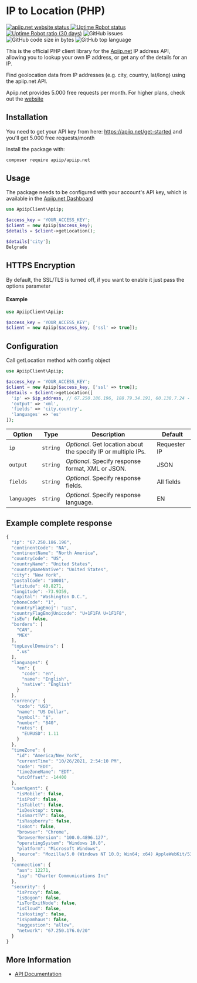 # IP to Location (PHP)

<p>
<a href="https://apiip.net"><img alt="apiip.net website status" src="https://img.shields.io/website?down_color=red&down_message=offline&label=apiip.net%20website&up_color=success&up_message=online&url=https%3A%2F%2Fapiip.net%2F"> </a>
<a href="https://status.apiip.net/"><img alt="Uptime Robot status" src="https://img.shields.io/uptimerobot/status/m789879229-16fa66289487470e7544d58a?label=API%20status"></a>
<a href="https://status.apiip.net/"><img alt="Uptime Robot ratio (30 days)" src="https://img.shields.io/uptimerobot/ratio/m789879229-16fa66289487470e7544d58a?label=API%20uptime%20%2830%20days%29"></a>
<img alt="GitHub issues" src="https://img.shields.io/github/issues-raw/Apiipnet/php-apiip.net">
<img alt="GitHub code size in bytes" src="https://img.shields.io/github/languages/code-size/Apiipnet/php-apiip.net">
<img alt="GitHub top language" src="https://img.shields.io/github/languages/top/apiipnet/php-apiip.net">
</p>

This is the official PHP client library for the [Apiip.net](https://apiip.net) IP address API, allowing you to lookup your own IP address, or get any of the details for an IP.

Find geolocation data from IP addresses (e.g. city, country, lat/long) using the apiip.net API.

Apiip.net provides 5.000 free requests per month. For higher plans, check out the [website](https://apiip.net)

## Installation

You need to get your API key from here: https://apiip.net/get-started and you'll get 5.000 free requests/month

Install the package with:

```sh
composer require apiip/apiip.net
```

## Usage

The package needs to be configured with your account's API key, which is available in the [Apiip.net Dashboard](https://apiip.net/user/dashboard)

```php
use ApiipClient\Apiip;

$access_key = 'YOUR_ACCESS_KEY';
$client = new Apiip($access_key);
$details = $client->getLocation();

$details['city'];
Belgrade
```

## HTTPS Encryption

By default, the SSL/TLS is turned off, if you want to enable it just pass the options parameter

#### Example

```php
use ApiipClient\Apiip;

$access_key = 'YOUR_ACCESS_KEY';
$client = new Apiip($access_key, ['ssl' => true]);
```

## Configuration

Call getLocation method with config object

```php
use ApiipClient\Apiip;

$access_key = 'YOUR_ACCESS_KEY';
$client = new Apiip($access_key, ['ssl' => true]);
$details = $client->getLocation([
  'ip' => $ip_address, // 67.250.186.196, 188.79.34.191, 60.138.7.24 - for bulk request
  'output' => 'xml',
  'fields' => 'city,country',
  'languages' => 'es'
]);
```

| Option      | Type     | Description                                                    | Default      |
| ----------- | -------- | -------------------------------------------------------------- | ------------ |
| `ip`        | `string` | _Optional_. Get location about the specify IP or multiple IPs. | Requester IP |
| `output`    | `string` | _Optional_. Specify response format, XML or JSON.              | JSON         |
| `fields`    | `string` | _Optional_. Specify response fields.                           | All fields   |
| `languages` | `string` | _Optional_. Specify response language.                         | EN           |

## Example complete response

```javascript
{
  "ip": "67.250.186.196",
  "continentCode": "NA",
  "continentName": "North America",
  "countryCode": "US",
  "countryName": "United States",
  "countryNameNative": "United States",
  "city": "New York",
  "postalCode": "10001",
  "latitude": 40.8271,
  "longitude": -73.9359,
  "capital": "Washington D.C.",
  "phoneCode": "1",
  "countryFlagEmoj": "🇺🇸",
  "countryFlagEmojUnicode": "U+1F1FA U+1F1F8",
  "isEu": false,
  "borders": [
    "CAN",
    "MEX"
  ],
  "topLevelDomains": [
    ".us"
  ],
  "languages": {
    "en": {
      "code": "en",
      "name": "English",
      "native": "English"
    }
  },
  "currency": {
    "code": "USD",
    "name": "US Dollar",
    "symbol": "$",
    "number": "840",
    "rates": {
      "EURUSD": 1.11
    }
  },
  "timeZone": {
    "id": "America/New_York",
    "currentTime": "10/26/2021, 2:54:10 PM",
    "code": "EDT",
    "timeZoneName": "EDT",
    "utcOffset": -14400
  },
  "userAgent": {
    "isMobile": false,
    "isiPod": false,
    "isTablet": false,
    "isDesktop": true,
    "isSmartTV": false,
    "isRaspberry": false,
    "isBot": false,
    "browser": "Chrome",
    "browserVersion": "100.0.4896.127",
    "operatingSystem": "Windows 10.0",
    "platform": "Microsoft Windows",
    "source": "Mozilla/5.0 (Windows NT 10.0; Win64; x64) AppleWebKit/537.36 (KHTML, like Gecko) Chrome/100.0.4896.127 Safari/537.36"
  },
  "connection": {
    "asn": 12271,
    "isp": "Charter Communications Inc"
  },
  "security": {
    "isProxy": false,
    "isBogon": false,
    "isTorExitNode": false,
    "isCloud": false,
    "isHosting": false,
    "isSpamhaus": false,
    "suggestion": "allow",
    "network": "67.250.176.0/20"
  }
}

```

## More Information

- [API Documentation](https://apiip.net/documentation)
